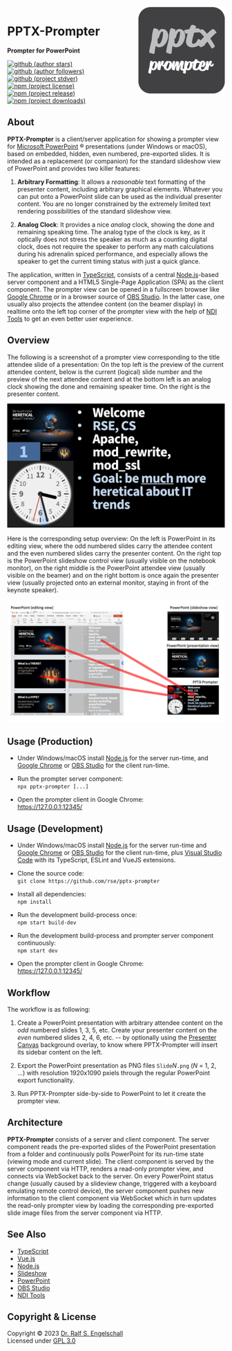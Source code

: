 
<img src="https://raw.githubusercontent.com/rse/pptx-prompter/master/src/client/app-icon.svg" width="200" align="right" alt=""/>

PPTX-Prompter
=============

**Prompter for PowerPoint**

[![github (author stars)](https://img.shields.io/github/stars/rse?logo=github&label=author%20stars&color=%233377aa)](https://github.com/rse)
[![github (author followers)](https://img.shields.io/github/followers/rse?label=author%20followers&logo=github&color=%234477aa)](https://github.com/rse)
[![github (project stdver)](https://img.shields.io/github/package-json/stdver/rse/pptx-prompter?logo=github&label=project%20stdver&color=%234477aa&cacheSeconds=900)](https://github.com/rse/pptx-prompter)
<br/>
[![npm (project license)](https://img.shields.io/npm/l/pptx-prompter?logo=npm&label=npm%20license&color=%23cc3333)](https://npmjs.com/pptx-prompter)
[![npm (project release)](https://img.shields.io/npm/v/pptx-prompter?logo=npm&label=npm%20release&color=%23cc3333)](https://npmjs.com/pptx-prompter)
[![npm (project downloads)](https://img.shields.io/npm/dm/pptx-prompter?logo=npm&label=npm%20downloads&color=%23cc3333)](https://npmjs.com/pptx-prompter)

About
-----

**PPTX-Prompter** is a client/server application for showing a
prompter view for [Microsoft PowerPoint](https://www.microsoft.com/en/microsoft-365/powerpoint) &reg;
presentations (under Windows or macOS), based on
embedded, hidden, even numbered, pre-exported slides. It is intended as
a replacement (or companion) for the standard slideshow view of PowerPoint
and provides two killer features:

1. **Arbitrary Formatting**: It allows a *reasonable* text formatting of the presenter
   content, including arbitrary graphical elements. Whatever you can put onto
   a PowerPoint slide can be used as the individual presenter content.
   You are no longer constrained by the extremely limited text rendering
   possibilities of the standard slideshow view.

2. **Analog Clock**: It provides a nice *analog* clock, showing the done and remaining speaking time.
   The analog type of the clock is key, as it optically does not stress the speaker
   as much as a counting digital clock, does not require the speaker to perform any math
   calculations during his adrenalin spiced performance, and especially allows the speaker
   to get the current timing status with just a quick glance.

The application, written in [TypeScript](https://www.typescriptlang.org/), consists of
a central [Node.js](https://nodejs.org)-based server component and a HTML5
Single-Page Application (SPA) as the client component. The prompter view
can be opened in a fullscreen browser like [Google Chrome](https://www.google.com/chrome) or in
a browser source of [OBS Studio](https://obsproject.com). In the latter case, one usually also
projects the attendee content (on the beamer display) in realtime onto the left top corner of the prompter
view with the help of [NDI Tools](https://ndi.video/tools/) to get an even better user experience.

Overview
--------

The following is a screenshot of a prompter view corresponding to the
title attendee slide of a presentation: On the top left is the preview
of the current attendee content, below is the current (logical)
slide number and the preview of the next attendee content and at the
bottom left is an analog clock showing the done and remaining speaker
time. On the right is the presenter content.

![screenshot](doc/screenshot.png)

Here is the corresponding setup overview: On the left is PowerPoint in
its editing view, where the odd numbered slides carry the attendee
content and the even numbered slides carry the presenter content.
On the right top is the PowerPoint slideshow control view (usually
visible on the notebook monitor), on the right middle is the PowerPoint
attendee view (usually visible on the beamer) and on the right
bottom is once again the presenter view (usually projected onto an
external monitor, staying in front of the keynote speaker).

![overview](doc/overview.png)

Usage (Production)
------------------

- Under Windows/macOS install [Node.js](https://nodejs.org)
  for the server run-time, and [Google Chrome](https://www.google.com/chrome)
  or [OBS Studio](https://obsproject.com) for the client run-time.

- Run the prompter server component:<br/>
  `npx pptx-prompter [...]`

- Open the prompter client in Google Chrome:<br/>
  https://127.0.0.1:12345/

Usage (Development)
-------------------

- Under Windows/macOS install [Node.js](https://nodejs.org)
  for the server run-time and [Google Chrome](https://www.google.com/chrome)
  or [OBS Studio](https://obsproject.com) for the client run-time,
  plus [Visual Studio Code](https://code.visualstudio.com/) with its
  TypeScript, ESLint and VueJS extensions.

- Clone the source code:<br/>
  `git clone https://github.com/rse/pptx-prompter`

- Install all dependencies:<br/>
  `npm install`

- Run the development build-process once:<br/>
  `npm start build-dev`

- Run the development build-process and prompter server component continuously:<br/>
  `npm start dev`

- Open the prompter client in Google Chrome:<br/>
  https://127.0.0.1:12345/

Workflow
--------

The workflow is as following:

1. Create a PowerPoint presentation with arbitrary attendee content
   on the *odd* numbered slides 1, 3, 5, etc. Create your presenter content
   on the *even* numbered slides 2, 4, 6, etc. -- by optionally
   using the [Presenter Canvas](doc/presenter-canvas.svg) background overlay, to
   know where PPTX-Prompter will insert its sidebar content on the left.

2. Export the PowerPoint presentation as PNG files `Slide`*N*`.png` (*N* = 1, 2, ...)
   with resolution 1920x1090 pxiels through the regular PowerPoint export functionality.

3. Run PPTX-Prompter side-by-side to PowerPoint to let it create the prompter view.

Architecture
------------

**PPTX-Prompter** consists of a server and client component. The server
component reads the pre-exported slides of the PowerPoint presentation
from a folder and continuously polls PowerPoint for its run-time state
(viewing mode and current slide). The client component is served by
the server component via HTTP, renders a read-only prompter view, and
connects via WebSocket back to the server. On every PowerPoint status
change (usually caused by a slideview change, triggered with a keyboard
emulating remote control device), the server component pushes new
information to the client component via WebSocket which in turn updates
the read-only prompter view by loading the corresponding pre-exported
slide image files from the server component via HTTP.

See Also
--------

- [TypeScript](https://www.typescriptlang.org/)
- [Vue.js](https://vuejs.org/)
- [Node.js](https://nodejs.org)
- [Slideshow](https://npmjs.com/slideshow)
- [PowerPoint](https://www.microsoft.com/en/microsoft-365/powerpoint)
- [OBS Studio](https://obsproject.com)
- [NDI Tools](https://ndi.video/tools/)

Copyright & License
-------------------

Copyright &copy; 2023 [Dr. Ralf S. Engelschall](mailto:rse@engelschall.com)<br/>
Licensed under [GPL 3.0](https://spdx.org/licenses/GPL-3.0-only)

